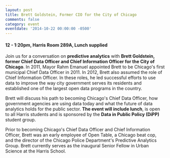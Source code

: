 ```yaml
---
layout: post
title: Brett Goldstein, Former CIO for the City of Chicago
comments: false
category: event
eventdate: '2014-10-22 00:00:00 -0500'
---
```



#### 12 - 1:20pm, Harris Room 289A, Lunch supplied

Join us for a conversation on **predictive analytics** with **Brett Goldstein, former Chief Data Officer and Chief Information Officer for the City of Chicago**. In 2011, Mayor Rahm Emanuel appointed Brett to be Chicago's first municipal Chief Data Officer in 2011. In 2012, Brett also assumed the role of Chief Information Officer. In these roles, he led successful efforts to use data to improve the way city government serves its residents and established one of the largest open data programs in the country. 

Brett will discuss his path to becoming Chicago's Chief Data Officer, how government agencies are using data today and what the future of data analytics holds for the public sector. **The event will include lunch**, is open to all Harris students and is sponsored by the **Data in Public Policy (DiPP)** student group.

Prior to becoming Chicago's Chief Data Officer and Chief Information Officer, Brett was an early employee of Open Table, a Chicago beat cop, and the director of the Chicago Police Department's Predictive Analytics Group. Brett 
currently serves as the inaugural Senior Fellow in Urban Science at the Harris School.

